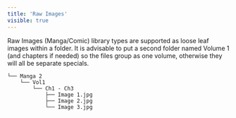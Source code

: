 ```yaml
---
title: 'Raw Images'
visible: true
---
```


Raw Images (Manga/Comic) library types are supported as loose leaf images within a folder. It is advisable to put a second folder named Volume 1 (and chapters if needed) so the files group as one volume, otherwise they will all be separate specials.
```
└── Manga 2
    └── Vol1
        └── Ch1 - Ch3
            ├── Image 1.jpg
            ├── Image 2.jpg
            └── Image 3.jpg
```